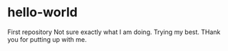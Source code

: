 # hello-world
First repository
Not sure exactly what I am doing. Trying my best. THank you for putting up with me.
